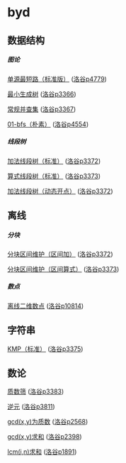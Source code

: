 # byd

## 数据结构

##### 图论

[单源最短路（标准版）](templates/p4779.cpp) ([洛谷p4779](https://www.luogu.com.cn/problem/P4779))

[最小生成树](templates/p3366.cpp) ([洛谷p3366](https://www.luogu.com.cn/problem/P3366))

[常规并查集](templates/p3367.cpp) ([洛谷p3367](https://www.luogu.com.cn/problem/P3367))

[01-bfs（朴素）](templates/p4554.cpp) ([洛谷p4554](https://www.luogu.com.cn/problem/P4554))

##### 线段树

[加法线段树（标准）](templates/p3372.cpp) ([洛谷p3372](https://www.luogu.com.cn/problem/P3372))

[算式线段树（标准）](templates/p3373.cpp) ([洛谷p3373](https://www.luogu.com.cn/problem/P3373))

[加法线段树（动态开点）](templates/p3372(动态开点).cpp) ([洛谷p3372](https://www.luogu.com.cn/problem/P3372))

## 离线

##### 分块

[分块区间维护（区间加）](templates/p3372(分块做法).cpp) ([洛谷p3372](https://www.luogu.com.cn/problem/P3372))

[分块区间维护（区间算式）](templates/p3373(分块做法).cpp) ([洛谷p3373](https://www.luogu.com.cn/problem/P3373))

##### 数点

[离线二维数点](templates/p10814.cpp) ([洛谷p10814](https://www.luogu.com.cn/problem/P10814))

## 字符串

[KMP（标准）](templates/p3375.cpp) ([洛谷p3375](https://www.luogu.com.cn/problem/P3375))

## 数论

[质数筛](templates/p3383.cpp) ([洛谷p3383](https://www.luogu.com.cn/problem/P3383))

[逆元](templates/p3811.cpp) ([洛谷p3811](https://www.luogu.com.cn/problem/P3811))

[gcd(x,y)为质数](templates/p2568.cpp) ([洛谷p2568](https://www.luogu.com.cn/problem/P2568))

[gcd(x,y)求和](templates/p2398.cpp) ([洛谷p2398](https://www.luogu.com.cn/problem/P2398))

[lcm(i,n)求和](templates/p1891.cpp) ([洛谷p1891](https://www.luogu.com.cn/problem/P1891))
